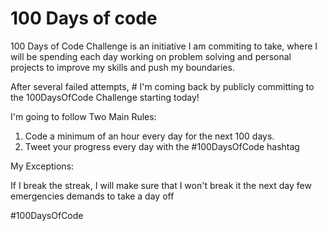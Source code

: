 #  100 Days of code

100 Days of Code Challenge is an initiative I am commiting to take, where I will be spending each day working on problem solving and personal projects to improve my skills and push my boundaries.

After several failed attempts, # I'm coming back by publicly committing to the 100DaysOfCode Challenge starting today!

I'm going to follow Two Main Rules:

1) Code a minimum of an hour every day for the next 100 days.
2) Tweet your progress every day with the #100DaysOfCode hashtag

My Exceptions:

If I break the streak, I will make sure that I won't break it the next day
few emergencies demands to take a day off

#100DaysOfCode


